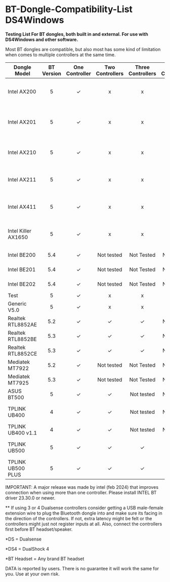 # BT-Dongle-Compatibility-List DS4Windows

**Testing List For BT dongles, both built in and external. For use with DS4Windows and other software.**

Most BT dongles are compatible, but also most has some kind of limitation when comes to multiple controllers at the same time.


| Dongle Model  | BT Version | One Controller  | Two Controllers | Three Controllers  | Four Controllers | BT headset  | Comment | Comment  | Comment |
| ------------- | :-------------: | :-------------: | :-------------: | :-------------: | :-------------: | :-------------: | :-------------: | :-------------: | :-------------: |
| Intel AX200  | 5  | ✓  | x  | x  | x  | BT Headset Wont connect  | When using DS, fine for DS4  | Empty  | Empty  |
| Intel AX201  | 5  | ✓  | x  | x  | x  | BT Headset Wont connect  | When using DS, fine for DS4  | 2 controllers sometimes work for some time  | Empty  |
| Intel AX210  | 5  | ✓  | x  | x  | x  | BT Headset Wont connect  | When using DS, fine for DS4  | Empty  | Empty  |
| Intel AX211  | 5  | ✓  | x  | x  | x  | BT Headset Wont connect  | When using DS, fine for DS4  | Empty  | Empty  |
| Intel AX411  | 5  | ✓  | x  | x  | x  | BT Headset Wont connect  | When using DS, fine for DS4  | Empty  | Empty  |
| Intel Killer AX1650  | 5  | ✓  | x  | x  | x  | BT Headset Wont connect  | When using DS, fine for DS4  | Empty  | Empty  |
| Intel BE200  | 5.4  | ✓  | Not tested  | Not Tested  | Not tested  | Not Tested  | x  | Empty  | Empty  |
| Intel BE201  | 5.4  | ✓  | Not tested  | Not Tested  | Not tested  | Not Tested  | x  | Empty  | Empty  |
| Intel BE202  | 5.4  | ✓  | Not tested  | Not Tested  | Not tested  | Not Tested  | x  | Empty  | Empty  |
| Test  | 5  | ✓  | x  | x  | x  | x  | x  | Empty  | Empty  |
| Generic V5.0 | 5  | ✓  | x  | x  | x  | x  | x  | VID_0A12 PID_0001  | CSR Chip  |
| Realtek RTL8852AE  | 5.2  | ✓  | ✓  | ✓   | Not tested  | Not tested  |   | Empty| Empty  |
| Realtek RTL8852BE  | 5.3  | ✓  | ✓  | ✓   | Not tested  | Not tested  |   | Empty| Empty  |
| Realtek RTL8852CE  | 5.3  | ✓  | ✓  | ✓   | Not tested  | Not tested  |   | Empty| Empty  |
| Mediatek MT7922  | 5.2  | ✓  | Not tested  | Not Tested  | Not tested  | Not Tested  | x  | Empty  | Empty  |
| Mediatek MT7925  | 5.3  | ✓  | Not tested  | Not Tested  | Not tested  | Not Tested  | x  | Empty  | Empty  |
| ASUS BT500  | 5  | ✓  | ✓  | Not tested  | Not tested  | x  | x  | Empty  | Realtek Chip  |
| TPLINK UB400  | 4  | ✓  | ✓  | Not tested  | Not tested  | Fine with one DS  | Skip BT Audio with 2 DS  | Empty  | CSR Chip  |
| TPLINK UB400 v1.1 | 4  | ✓  | ✓  | Not tested  | Not tested  | Not Tested  |   | Empty  | Realtek Chip  |
| TPLINK UB500  | 5  | ✓  | ✓  | ✓  | ✓ | Fine with four DS  | ✓ | VID_2357 PID_0604| Realtek Chip  |
| TPLINK UB500 PLUS | 5  | ✓  | ✓  | ✓  | ✓ | Fine with four DS  | ✓  | | Realtek Chip  |


IMPORTANT: A major release was made by intel (feb 2024) that improves connection when using more than one controller. Please install INTEL BT driver 23.30.0 or newer.

** If using 3 or 4 Dualsense controllers consider getting a USB male-female extension wire to plug the Bluetooth dongle into and make sure its facing in the direction of the controllers. If not, extra latency might be felt or the controllers might just not register inputs at all. Also, connect the controllers first before BT headset/speaker.

*DS = Dualsense

*DS4 = DualShock 4

*BT Headset = Any brand BT headset

DATA is reported by users. There is no guarantee it will work the same for you. Use at your own risk.
